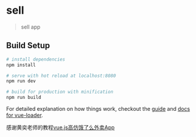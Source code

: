 # sell

> sell app

## Build Setup

``` bash
# install dependencies
npm install

# serve with hot reload at localhost:8080
npm run dev

# build for production with minification
npm run build
```

For detailed explanation on how things work, checkout the [guide](http://vuejs-templates.github.io/webpack/) and [docs for vue-loader](http://vuejs.github.io/vue-loader).

感谢黄奕老师的教程[vue.js高仿饿了么外卖App](http://coding.imooc.com/class/74.html)
